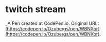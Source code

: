 # twitch stream
 _A Pen created at CodePen.io. Original URL: [https://codepen.io/Ozubergs/pen/WBNXor](https://codepen.io/Ozubergs/pen/WBNXor).

 